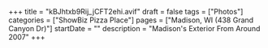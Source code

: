 +++
title = "kBJhtxb9Rij_jCFT2ehi.avif"
draft = false
tags = ["Photos"]
categories = ["ShowBiz Pizza Place"]
pages = ["Madison, WI (438 Grand Canyon Dr)"]
startDate = ""
description = "Madison's Exterior From Around 2007"
+++
